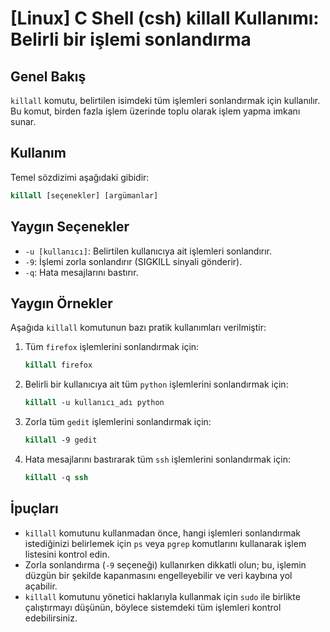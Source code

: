 # [Linux] C Shell (csh) killall Kullanımı: Belirli bir işlemi sonlandırma

## Genel Bakış
`killall` komutu, belirtilen isimdeki tüm işlemleri sonlandırmak için kullanılır. Bu komut, birden fazla işlem üzerinde toplu olarak işlem yapma imkanı sunar.

## Kullanım
Temel sözdizimi aşağıdaki gibidir:

```csh
killall [seçenekler] [argümanlar]
```

## Yaygın Seçenekler
- `-u [kullanıcı]`: Belirtilen kullanıcıya ait işlemleri sonlandırır.
- `-9`: İşlemi zorla sonlandırır (SIGKILL sinyali gönderir).
- `-q`: Hata mesajlarını bastırır.

## Yaygın Örnekler
Aşağıda `killall` komutunun bazı pratik kullanımları verilmiştir:

1. Tüm `firefox` işlemlerini sonlandırmak için:
   ```csh
   killall firefox
   ```

2. Belirli bir kullanıcıya ait tüm `python` işlemlerini sonlandırmak için:
   ```csh
   killall -u kullanıcı_adı python
   ```

3. Zorla tüm `gedit` işlemlerini sonlandırmak için:
   ```csh
   killall -9 gedit
   ```

4. Hata mesajlarını bastırarak tüm `ssh` işlemlerini sonlandırmak için:
   ```csh
   killall -q ssh
   ```

## İpuçları
- `killall` komutunu kullanmadan önce, hangi işlemleri sonlandırmak istediğinizi belirlemek için `ps` veya `pgrep` komutlarını kullanarak işlem listesini kontrol edin.
- Zorla sonlandırma (`-9` seçeneği) kullanırken dikkatli olun; bu, işlemin düzgün bir şekilde kapanmasını engelleyebilir ve veri kaybına yol açabilir.
- `killall` komutunu yönetici haklarıyla kullanmak için `sudo` ile birlikte çalıştırmayı düşünün, böylece sistemdeki tüm işlemleri kontrol edebilirsiniz.